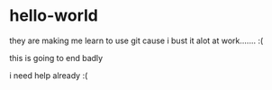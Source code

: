 # hello-world
they are making me learn to use git cause i bust it alot at work....... :(

this is going to end badly

i need help already :(
